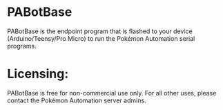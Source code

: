 # PABotBase

PABotBase is the endpoint program that is flashed to your device (Arduino/Teensy/Pro Micro) to run the Pokémon Automation serial programs.


# Licensing:

PABotBase is free for non-commercial use only. For all other uses, please contact the Pokémon Automation server admins.

